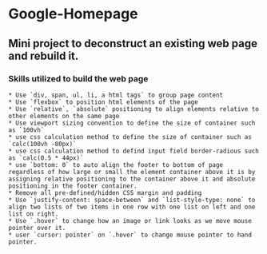 # Google-Homepage



## Mini project to deconstruct an existing web page and rebuild it.


### Skills utilized to build the web page


    * Use `div, span, ul, li, a html tags` to group page content  
    * Use `flexbox` to position html elements of the page  
    * Use `relative`, `absolute` positioning to align elements relative to other elements on the same page  
    * Use viewport sizing convention to define the size of container such as `100vh`   
    * use css calculation method to define the size of container such as `calc(100vh -80px)`  
    * use css calculation method to defind input field border-radious such as `calc(0.5 * 44px)`    
    * use `bottom: 0` to auto align the footer to bottom of page regardless of how large or small the element container above it is by assigning relative positioning to the container above it and absolute positioning in the footer container.  
    * Remove all pre-defined/hidden CSS margin and padding  
    * Use `justify-content: space-between` and `list-style-type: none` to align two lists of two items in one row with one list on left and one list on right.
    * Use `.hover` to change how an image or link looks as we move mouse pointer over it.  
    * user `cursor: pointer` on `.hover` to change mouse pointer to hand pointer.  
 
